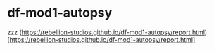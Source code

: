 # df-mod1-autopsy
zzz
(https://rebellion-studios.github.io/df-mod1-autopsy/report.html)[https://rebellion-studios.github.io/df-mod1-autopsy/report.html]
